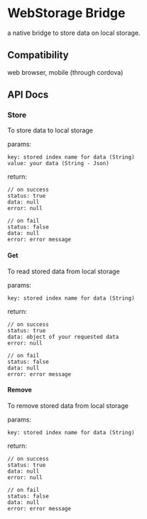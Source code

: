 # WebStorage Bridge
a native bridge to store data on local storage.

## Compatibility
web browser, mobile (through cordova)




## API Docs

### Store
To store data to local storage

params:

    key: stored index name for data (String)
    value: your data (String - Json)

return:

    // on success
    status: true
    data: null
    error: null  

    // on fail
    status: false
    data: null
    error: error message      

#### Get
To read stored data from local storage

params:

    key: stored index name for data (String)

return:

    // on success
    status: true
    data: object of your requested data
    error: null  

    // on fail
    status: false
    data: null
    error: error message  

#### Remove
To remove stored data from local storage

params:
    
    key: stored index name for data (String)

return:

    // on success
    status: true
    data: null
    error: null  

    // on fail
    status: false
    data: null
    error: error message      